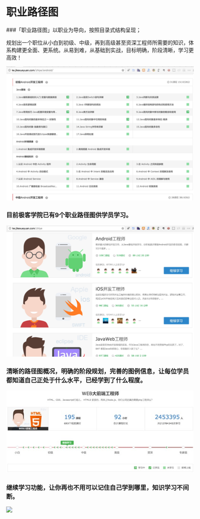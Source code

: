 # 职业路径图

###「职业路径图」以职业为导向，按照目录式结构呈现；

规划出一个职位从小白到初级、中级，再到高级甚至资深工程师所需要的知识，体系构建更全面、更系统。从易到难，从基础到实战，目标明确，阶段清晰，学习更高效！

<img src="/images/course_zhiye_01.png">

### 目前极客学院已有9个职业路径图供学员学习。

<img src="/images/course_zhiye_02.png">

### 清晰的路径图概况，明确的阶段规划，完善的图例信息，让每位学员都知道自己正处于什么水平，已经学到了什么程度。

<img src="/images/course_zhiye_03.png">

### 继续学习功能，让你再也不用可以记住自己学到哪里，知识学习不间断。

<img src="/images/course_zhiye_04png">
